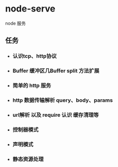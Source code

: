 # node-serve

node 服务

## 任务

* ### 认识tcp、http协议

* ### Buffer 缓冲区几Buffer split 方法扩展 

* ### 简单的 http 服务

* ### http 数据传输解析 query、body、params

* ### url解析 以及 require 认识 缓存清理等

* ### 控制器模式

* ### 声明模式

* ### 静态资源处理

